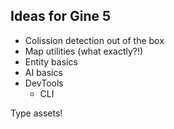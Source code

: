 ## Ideas for Gine 5

- Colission detection out of the box
- Map utilities (what exactly?!)
- Entity basics
- AI basics
- DevTools
  - CLI


Type assets!

